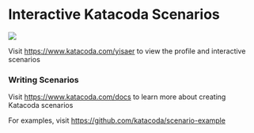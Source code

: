 # Interactive Katacoda Scenarios

[![](http://shields.katacoda.com/katacoda/yisaer/count.svg)](https://www.katacoda.com/yisaer "Get your profile on Katacoda.com")

Visit https://www.katacoda.com/yisaer to view the profile and interactive scenarios

### Writing Scenarios
Visit https://www.katacoda.com/docs to learn more about creating Katacoda scenarios

For examples, visit https://github.com/katacoda/scenario-example
